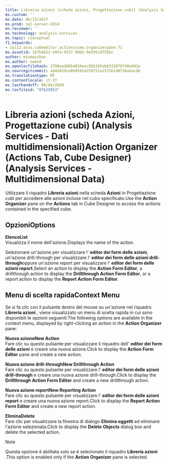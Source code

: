 ```yaml
---
title: Libreria azioni (scheda azioni, Progettazione cubi) (Analysis Services-Dati multidimensionali) | Microsoft Docs
ms.custom: ''
ms.date: 06/13/2017
ms.prod: sql-server-2014
ms.reviewer: ''
ms.technology: analysis-services
ms.topic: conceptual
f1_keywords:
- sql12.asvs.cubeeditor.actionsview.organizerpane.f1
ms.assetid: 147b4622-e9fa-4537-9dbb-9e595c0f55bc
author: minewiskan
ms.author: owend
ms.openlocfilehash: 2780aa20854834eac92b185eb63326f0748eb93a
ms.sourcegitcommit: ad4d92dce894592a259721a1571b1d8736abacdb
ms.translationtype: MT
ms.contentlocale: it-IT
ms.lasthandoff: 08/04/2020
ms.locfileid: "87625053"
---
```

# <a name="action-organizer-actions-tab-cube-designer-analysis-services---multidimensional-data"></a><span data-ttu-id="4658d-102">Libreria azioni (scheda Azioni, Progettazione cubi) (Analysis Services - Dati multidimensionali)</span><span class="sxs-lookup"><span data-stu-id="4658d-102">Action Organizer (Actions Tab, Cube Designer) (Analysis Services - Multidimensional Data)</span></span>
  <span data-ttu-id="4658d-103">Utilizzare il riquadro **Libreria azioni** nella scheda **Azioni** in Progettazione cubi per accedere alle azioni incluse nel cubo specificato.</span><span class="sxs-lookup"><span data-stu-id="4658d-103">Use the **Action Organizer** pane on the **Actions** tab in Cube Designer to access the actions contained in the specified cube.</span></span>  
  
## <a name="options"></a><span data-ttu-id="4658d-104">Opzioni</span><span class="sxs-lookup"><span data-stu-id="4658d-104">Options</span></span>  
 <span data-ttu-id="4658d-105">**Elenco**</span><span class="sxs-lookup"><span data-stu-id="4658d-105">**List**</span></span>  
 <span data-ttu-id="4658d-106">Visualizza il nome dell'azione.</span><span class="sxs-lookup"><span data-stu-id="4658d-106">Displays the name of the action.</span></span>  
  
 <span data-ttu-id="4658d-107">Selezionare un'azione per visualizzare l' **editor dei form delle azioni**, un'azione drill-through per visualizzare l' **editor dei form delle azioni drill-through**oppure un'azione report per visualizzare l' **editor dei form delle azioni report**.</span><span class="sxs-lookup"><span data-stu-id="4658d-107">Select an action to display the **Action Form Editor**, a drillthrough action to display the **Drillthrough Action Form Editor**, or a report action to display the **Report Action Form Editor**.</span></span>  
  
## <a name="context-menu"></a><span data-ttu-id="4658d-108">Menu di scelta rapida</span><span class="sxs-lookup"><span data-stu-id="4658d-108">Context Menu</span></span>  
 <span data-ttu-id="4658d-109">Se si fa clic con il pulsante destro del mouse su un'azione nel riquadro **Libreria azioni** , viene visualizzato un menu di scelta rapida in cui sono disponibili le opzioni seguenti:</span><span class="sxs-lookup"><span data-stu-id="4658d-109">The following options are available in the context menu, displayed by right-clicking an action in the **Action Organizer** pane:</span></span>  
  
 <span data-ttu-id="4658d-110">**Nuova azione**</span><span class="sxs-lookup"><span data-stu-id="4658d-110">**New Action**</span></span>  
 <span data-ttu-id="4658d-111">Fare clic su questo pulsante per visualizzare il riquadro dell' **editor dei form delle azioni** e creare una nuova azione.</span><span class="sxs-lookup"><span data-stu-id="4658d-111">Click to display the **Action Form Editor** pane and create a new action.</span></span>  
  
 <span data-ttu-id="4658d-112">**Nuova azione drill-through**</span><span class="sxs-lookup"><span data-stu-id="4658d-112">**New Drillthrough Action**</span></span>  
 <span data-ttu-id="4658d-113">Fare clic su questo pulsante per visualizzare l' **editor dei form delle azioni drill-through** e creare una nuova azione drill-through.</span><span class="sxs-lookup"><span data-stu-id="4658d-113">Click to display the **Drillthrough Action Form Editor** and create a new drillthrough action.</span></span>  
  
 <span data-ttu-id="4658d-114">**Nuova azione report**</span><span class="sxs-lookup"><span data-stu-id="4658d-114">**New Reporting Action**</span></span>  
 <span data-ttu-id="4658d-115">Fare clic su questo pulsante per visualizzare l' **editor dei form delle azioni report** e creare una nuova azione report.</span><span class="sxs-lookup"><span data-stu-id="4658d-115">Click to display the **Report Action Form Editor** and create a new report action.</span></span>  
  
 <span data-ttu-id="4658d-116">**Elimina**</span><span class="sxs-lookup"><span data-stu-id="4658d-116">**Delete**</span></span>  
 <span data-ttu-id="4658d-117">Fare clic per visualizzare la finestra di dialogo **Elimina oggetti** ed eliminare l'azione selezionata.</span><span class="sxs-lookup"><span data-stu-id="4658d-117">Click to display the **Delete Objects** dialog box and delete the selected action.</span></span>  
  
> [!NOTE]  
>  <span data-ttu-id="4658d-118">Questa opzione è abilitata solo se è selezionato il riquadro **Libreria azioni** .</span><span class="sxs-lookup"><span data-stu-id="4658d-118">This option is enabled only if the **Action Organizer** pane is selected.</span></span>  
  
  
